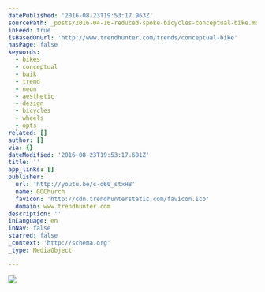 ```yaml
---
datePublished: '2016-08-23T19:53:17.963Z'
sourcePath: _posts/2016-04-16-reduced-spoke-bicycles-conceptual-bike.md
inFeed: true
isBasedOnUrl: 'http://www.trendhunter.com/trends/conceptual-bike'
hasPage: false
keywords:
  - bikes
  - conceptual
  - baik
  - trend
  - neon
  - aesthetic
  - design
  - bicycles
  - wheels
  - opts
related: []
author: []
via: {}
dateModified: '2016-08-23T19:53:17.681Z'
title: ''
app_links: []
publisher:
  url: 'http://youtu.be/c-q60_stxH8'
  name: GOChurch
  favicon: 'http://cdn.trendhunterstatic.com/favicon.ico'
  domain: www.trendhunter.com
description: ''
inLanguage: en
inNav: false
starred: false
_context: 'http://schema.org'
_type: MediaObject

---
```

![](https://the-grid-user-content.s3-us-west-2.amazonaws.com/b92bc5e7-8b40-4ffa-8487-e7e2362a0d16.jpg)